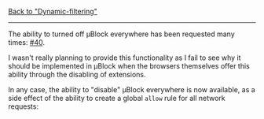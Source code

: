 [Back to "Dynamic-filtering"](https://github.com/gorhill/uBlock/wiki/Dynamic-filtering)

***

The ability to turned off µBlock everywhere has been requested many times: [#40](https://github.com/gorhill/uBlock/issues/40).

I wasn't really planning to provide this functionality as I fail to see why it should be implemented in µBlock when the browsers themselves offer this ability through the disabling of extensions.

In any case, the ability to "disable" µBlock everywhere is now available, as a side effect of the ability to create a global `allow` rule for all network requests:

